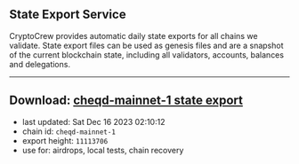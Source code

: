 ## State Export Service
CryptoCrew provides automatic daily state exports for all chains we validate. State export files can be used as genesis files and are a snapshot of the current blockchain state, including all validators, accounts, balances and delegations.

---
**Download: [cheqd-mainnet-1 state export](https://dl.ccvalidators.com/SERVICE/cheqd/cheqd-mainnet-1_export_11113706.json)**
---

- last updated: Sat Dec 16 2023 02:10:12
- chain id: `cheqd-mainnet-1`
- export height: `11113706`
- use for: airdrops, local tests, chain recovery
